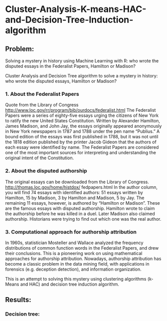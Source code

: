 # Cluster-Analysis-K-means-HAC-and-Decision-Tree-Induction-algorithm
## Problem:
Solving a mystery in history using Machine Learning with R: who wrote the disputed essays in the Federalist Papers, Hamilton or Madison?

Cluster Analysis and Decision Tree algorithm to solve a mystery in history: who wrote the disputed essays, Hamilton or Madison?
### 1. About the Federalist Papers
Quote from the Library of Congress http://www.loc.gov/rr/program/bib/ourdocs/federalist.html
The Federalist Papers were a series of eighty-five essays urging the citizens of New York to ratify the new
United States Constitution. Written by Alexander Hamilton, James Madison, and John Jay, the essays
originally appeared anonymously in New York newspapers in 1787 and 1788 under the pen name “Publius.”
A bound edition of the essays was first published in 1788, but it was not until the 1818 edition published by
the printer Jacob Gideon that the authors of each essay were identified by name. The Federalist Papers are
considered one of the most important sources for interpreting and understanding the original intent of the
Constitution.
### 2. About the disputed authorship
The original essays can be downloaded from the Library of Congress. http://thomas.loc.gov/home/histdox/
fedpapers.html
In the author column, you will find 74 essays with identified authors: 51 essays written by Hamilton, 15 by
Madison, 3 by Hamilton and Madison, 5 by Jay. The remaining 11 essays, however, is authored by “Hamilton
or Madison”. These are the famous essays with disputed authorship. Hamilton wrote to claim the authorship
before he was killed in a duel. Later Madison also claimed authorship. Historians were trying to find out
which one was the real author.
### 3. Computational approach for authorship attribution
In 1960s, statistician Mosteller and Wallace analyzed the frequency distributions of common function words
in the Federalist Papers, and drew their conclusions. This is a pioneering work on using mathematical
approaches for authorship attribution.
Nowadays, authorship attribution has become a classic problem in the data mining field, with applications in
forensics (e.g. deception detection), and information organization.

This is an attempt to solving this mystery using clustering algorithms (k-Means and HAC) and decision
tree induction algorithm.

## Results:
### Decision tree:
